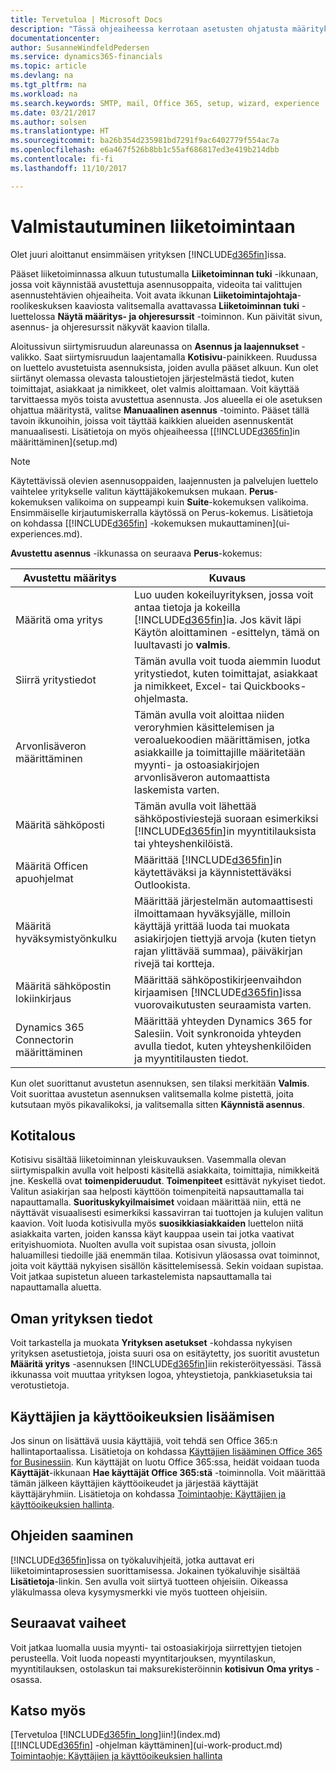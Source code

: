 ```yaml
---
title: Tervetuloa | Microsoft Docs
description: "Tässä ohjeaiheessa kerrotaan asetusten ohjatusta määrityksestä, videoista, ohjeaiheista sekä sivuista ja ikkunoista, jotka auttavat Dynamics 365 Business editionin käyttöönotossa."
documentationcenter: 
author: SusanneWindfeldPedersen
ms.service: dynamics365-financials
ms.topic: article
ms.devlang: na
ms.tgt_pltfrm: na
ms.workload: na
ms.search.keywords: SMTP, mail, Office 365, setup, wizard, experience
ms.date: 03/21/2017
ms.author: solsen
ms.translationtype: HT
ms.sourcegitcommit: ba26b354d235981bd7291f9ac6402779f554ac7a
ms.openlocfilehash: e6a467f526b8bb1c55af686817ed3e419b214dbb
ms.contentlocale: fi-fi
ms.lasthandoff: 11/10/2017

---
```

# <a name="getting-ready-for-doing-business"></a>Valmistautuminen liiketoimintaan
Olet juuri aloittanut ensimmäisen yrityksen [!INCLUDE[d365fin](includes/d365fin_md.md)]issa.

Pääset liiketoiminnassa alkuun tutustumalla **Liiketoiminnan tuki** -ikkunaan, jossa voit käynnistää avustettuja asennusoppaita, videoita tai valittujen asennustehtävien ohjeaiheita. Voit avata ikkunan **Liiketoimintajohtaja**-roolikeskuksen kaaviosta valitsemalla avattavassa **Liiketoiminnan tuki** -luettelossa **Näytä määritys- ja ohjeresurssit** -toiminnon. Kun päivität sivun, asennus- ja ohjeresurssit näkyvät kaavion tilalla.

Aloitussivun siirtymisruudun alareunassa on **Asennus ja laajennukset** -valikko. Saat siirtymisruudun laajentamalla **Kotisivu**-painikkeen. Ruudussa on luettelo avustetuista asennuksista, joiden avulla pääset alkuun. Kun olet siirtänyt olemassa olevasta taloustietojen järjestelmästä tiedot, kuten toimittajat, asiakkaat ja nimikkeet, olet valmis aloittamaan. Voit käyttää tarvittaessa myös toista avustettua asennusta. Jos alueella ei ole asetuksen ohjattua määritystä, valitse **Manuaalinen asennus** -toiminto. Pääset tällä tavoin ikkunoihin, joissa voit täyttää kaikkien alueiden asennuskentät manuaalisesti. Lisätietoja on myös ohjeaiheessa [[!INCLUDE[d365fin](includes/d365fin_md.md)]in määrittäminen](setup.md)

> [!NOTE]  
>   Käytettävissä olevien asennusoppaiden, laajennusten ja palvelujen luettelo vaihtelee yritykselle valitun käyttäjäkokemuksen mukaan. **Perus**-kokemuksen valikoima on suppeampi kuin **Suite**-kokemuksen valikoima. Ensimmäiselle kirjautumiskerralla käytössä on Perus-kokemus. Lisätietoja on kohdassa [[!INCLUDE[d365fin](includes/d365fin_md.md)] -kokemuksen mukauttaminen](ui-experiences.md).

**Avustettu asennus** -ikkunassa on seuraava **Perus**-kokemus:

| Avustettu määritys | Kuvaus |
| --- | --- |
| Määritä oma yritys |Luo uuden kokeiluyrityksen, jossa voit antaa tietoja ja kokeilla [!INCLUDE[d365fin](includes/d365fin_md.md)]ia. Jos kävit läpi Käytön aloittaminen -esittelyn, tämä on luultavasti jo **valmis**. |
| Siirrä yritystiedot |Tämän avulla voit tuoda aiemmin luodut yritystiedot, kuten toimittajat, asiakkaat ja nimikkeet, Excel- tai Quickbooks-ohjelmasta. |
| Arvonlisäveron määrittäminen |Tämän avulla voit aloittaa niiden veroryhmien käsittelemisen ja veroaluekoodien määrittämisen, jotka asiakkaille ja toimittajille määritetään myynti- ja ostoasiakirjojen arvonlisäveron automaattista laskemista varten. |
| Määritä sähköposti |Tämän avulla voit lähettää sähköpostiviestejä suoraan esimerkiksi [!INCLUDE[d365fin](includes/d365fin_md.md)]in myyntitilauksista tai yhteyshenkilöistä. |
| Määritä Officen apuohjelmat |Määrittää [!INCLUDE[d365fin](includes/d365fin_md.md)]in käytettäväksi ja käynnistettäväksi Outlookista. |
| Määritä hyväksymistyönkulku |Määrittää järjestelmän automaattisesti ilmoittamaan hyväksyjälle, milloin käyttäjä yrittää luoda tai muokata asiakirjojen tiettyjä arvoja (kuten tietyn rajan ylittävää summaa), päiväkirjan rivejä tai kortteja. |
| Määritä sähköpostin lokiinkirjaus |Määrittää sähköpostikirjeenvaihdon kirjaamisen [!INCLUDE[d365fin](includes/d365fin_md.md)]issa vuorovaikutusten seuraamista varten. |
| Dynamics 365 Connectorin määrittäminen |Määrittää yhteyden Dynamics 365 for Salesiin. Voit synkronoida yhteyden avulla tiedot, kuten yhteyshenkilöiden ja myyntitilausten tiedot. |

Kun olet suorittanut avustetun asennuksen, sen tilaksi merkitään **Valmis**. Voit suorittaa avustetun asennuksen valitsemalla kolme pistettä, joita kutsutaan myös pikavalikoksi, ja valitsemalla sitten **Käynnistä asennus**.

## <a name="home"></a>Kotitalous
Kotisivu sisältää liiketoiminnan yleiskuvauksen. Vasemmalla olevan siirtymispalkin avulla voit helposti käsitellä asiakkaita, toimittajia, nimikkeitä jne. Keskellä ovat **toimenpideruudut**. **Toimenpiteet** esittävät nykyiset tiedot. Valitun asiakirjan saa helposti käyttöön toimenpiteitä napsauttamalla tai napauttamalla. **Suorituskykyilmaisimet** voidaan määrittää niin, että ne näyttävät visuaalisesti esimerkiksi kassavirran tai tuottojen ja kulujen valitun kaavion. Voit luoda kotisivulla myös **suosikkiasiakkaiden** luettelon niitä asiakkaita varten, joiden kanssa käyt kauppaa usein tai jotka vaativat erityishuomiota.
Nuolten avulla voit supistaa osan sivusta, jolloin haluamillesi tiedoille jää enemmän tilaa. Kotisivun yläosassa ovat toiminnot, joita voit käyttää nykyisen sisällön käsittelemisessä. Sekin voidaan supistaa. Voit jatkaa supistetun alueen tarkastelemista napsauttamalla tai napauttamalla aluetta.

## <a name="company-information"></a>Oman yrityksen tiedot
Voit tarkastella ja muokata **Yrityksen asetukset** -kohdassa nykyisen yrityksen asetustietoja, joista suuri osa on esitäytetty, jos suoritit avustetun **Määritä yritys** -asennuksen [!INCLUDE[d365fin](includes/d365fin_md.md)]iin rekisteröityessäsi. Tässä ikkunassa voit muuttaa yrityksen logoa, yhteystietoja, pankkiasetuksia tai verotustietoja.    

## <a name="adding-users-and-permissions"></a>Käyttäjien ja käyttöoikeuksien lisäämisen
Jos sinun on lisättävä uusia käyttäjiä, voit tehdä sen Office 365:n hallintaportaalissa. Lisätietoja on kohdassa [Käyttäjien lisääminen Office 365 for Businessiin](https://support.office.com/en-us/article/Add-users-to-Office-365-for-business-435ccec3-09dd-4587-9ebd-2f3cad6bc2bc). Kun käyttäjät on luotu Office 365:ssa, heidät voidaan tuoda **Käyttäjät**-ikkunaan **Hae käyttäjät Office 365:stä** -toiminnolla. Voit määrittää tämän jälkeen käyttäjien käyttöoikeudet ja järjestää käyttäjät käyttäjäryhmiin. Lisätietoja on kohdassa [Toimintaohje: Käyttäjien ja käyttöoikeuksien hallinta](ui-how-users-permissions.md).  

## <a name="getting-help"></a>Ohjeiden saaminen
[!INCLUDE[d365fin](includes/d365fin_md.md)]issa on työkaluvihjeitä, jotka auttavat eri liiketoimintaprosessien suorittamisessa. Jokainen työkaluvihje sisältää **Lisätietoja**-linkin. Sen avulla voit siirtyä tuotteen ohjeisiin. Oikeassa yläkulmassa oleva kysymysmerkki vie myös tuotteen ohjeisiin.
## <a name="next-steps"></a>Seuraavat vaiheet
Voit jatkaa luomalla uusia myynti- tai ostoasiakirjoja siirrettyjen tietojen perusteella. Voit luoda nopeasti myyntitarjouksen, myyntilaskun, myyntitilauksen, ostolaskun tai maksurekisteröinnin **kotisivun** **Oma yritys** -osassa.

## <a name="see-also"></a>Katso myös
[Tervetuloa [!INCLUDE[d365fin_long](includes/d365fin_long_md.md)]iin!](index.md)  
[[!INCLUDE[d365fin](includes/d365fin_md.md)] -ohjelman käyttäminen](ui-work-product.md)  
[Toimintaohje: Käyttäjien ja käyttöoikeuksien hallinta](ui-how-users-permissions.md)

